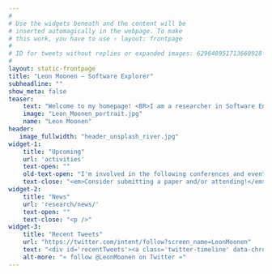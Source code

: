 ```yaml
---
#
# Use the widgets beneath and the content will be
# inserted automagically in the webpage. To make
# this work, you have to use › layout: frontpage
#
# ID for tweets without replies or expanded images: 629648951713660928
#
layout: static-frontpage
title: "Leon Moonen – Software Explorer"
subheadline: ""
show_meta: false
teaser: 
    text: "Welcome to my homepage! <BR>I am a researcher in Software Engineering. My research is aimed at the design and development of advanced data-driven techniques and tools that support software engineers with the understanding, assessment and evolution of large industrial software systems. This work combines several fields such as software analytics, software reverse engineering, software repository mining, machine learning, program comprehension, and empirical software engineering."
    image: "Leon_Moonen_portrait.jpg"
    name: "Leon Moonen"
header:
   image_fullwidth: "header_unsplash_river.jpg"
widget-1:
    title: "Upcoming"
    url: 'activities'
    text-open: ""
    old-text-open: "I'm involved in the following conferences and events:"
    text-close: "<em>Consider submitting a paper and/or attending!</em><p />"
widget-2:
    title: "News"
    url: 'research/news/'
    text-open: ""
    text-close: "<p />"
widget-3:
    title: "Recent Tweets"
    url: "https://twitter.com/intent/follow?screen_name=LeonMoonen"
    text: "<div id='recentTweets'><a class='twitter-timeline' data-chrome='noheader nofooter noborders transparent' data-tweet-limit='4' href='https://twitter.com/LeonMoonen?ref_src=twsrc%5Etfw'>Tweets by</a><script async src='https://platform.twitter.com/widgets.js' charset='utf-8'></script></div>"
    alt-more: "« follow @LeonMoonen on Twitter »"
---
```

